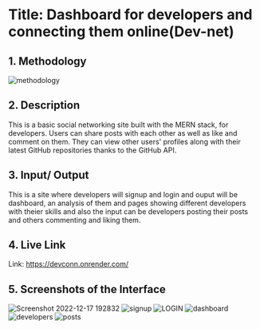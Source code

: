 # Title: Dashboard for developers and connecting them online(Dev-net)

## 1. Methodology
![methodology](https://user-images.githubusercontent.com/54709833/208245883-6658a305-d07b-469a-ba06-2f12c6cda3e3.png)

## 2. Description
This is a basic social networking site built with the MERN stack,  for developers. Users can share posts with each other as well as like and comment on them. They can view other users' profiles along with their latest GitHub repositories thanks to the GitHub 
API.

## 3. Input/ Output
This is a site where developers will signup and login and ouput will be dashboard, an analysis of them and pages showing different developers with theier skills and also the input can be developers posting their posts and others commenting and liking them.

## 4. Live Link
Link: https://devconn.onrender.com/

## 5. Screenshots of the Interface
![Screenshot 2022-12-17 192832](https://user-images.githubusercontent.com/54709833/208246237-f41b58d6-eb9d-47e2-bd3f-450f63485a74.png)
![signup](https://user-images.githubusercontent.com/54709833/208246244-662397e7-dd11-4dd8-a03a-d15fff671073.png)
![LOGIN](https://user-images.githubusercontent.com/54709833/208246248-80533f1b-2de2-4fff-84f8-eac48b267783.png)
![dashboard](https://user-images.githubusercontent.com/54709833/208246258-0ecda619-0a11-4daa-ae55-fba17c4b4014.png)
![developers](https://user-images.githubusercontent.com/54709833/208246266-df5415b6-1395-4d69-af51-2f44bedf86e2.png)
![posts](https://user-images.githubusercontent.com/54709833/208246270-42e31804-325b-4a56-ba9a-6f8af16b06c6.png)

